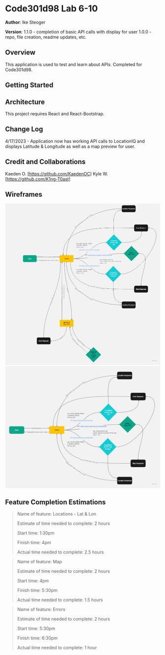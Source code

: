 # Code301d98 Lab 6-10

**Author**: Ike Steoger

**Version**: 1.1.0 - completion of basic API calls with display for user
1.0.0 - repo, file creation, readme updates, etc.

## Overview

This application is used to test and learn about APIs. Completed for Code301d98.

## Getting Started

## Architecture

This project requires React and React-Bootstrap.

## Change Log

4/17/2023 - Application now has working API calls to LocationIQ and displays Latitude & Longitude as well as a map preview for user.

## Credit and Collaborations

Kaeden O. [https://github.com/KaedenOC]
Kyle W. [https://github.com/K1ng-T0ast]

## Wireframes

![Lab07 Wireframe](/public/lab07wireframe.jpg)
![Lab06 Wireframe](/public/lab06wireframe.jpg)

## Feature Completion Estimations

>Name of feature: Locations - Lat & Lon
>
>Estimate of time needed to complete: 2 hours
>
>Start time: 1:30pm
>
>Finish time: 4pm
>
>Actual time needed to complete: 2.5 hours

>Name of feature: Map
>
>Estimate of time needed to complete: 2 hours
>
>Start time: 4pm
>
>Finish time: 5:30pm
>
>Actual time needed to complete: 1.5 hours

>Name of feature: Errors
>
>Estimate of time needed to complete: 2 hours
>
>Start time: 5:30pm
>
>Finish time: 6:30pm
>
>Actual time needed to complete: 1 hour

